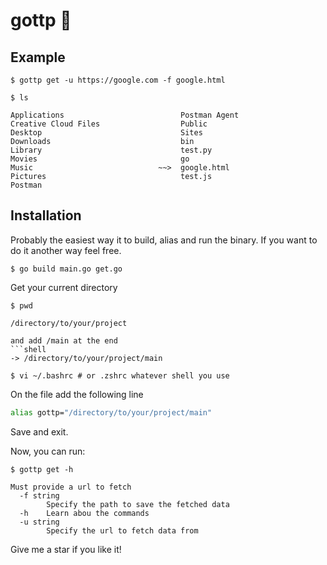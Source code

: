 # gottp 🐹

## Example

```shell
$ gottp get -u https://google.com -f google.html
```

```shell
$ ls

Applications                          Postman Agent
Creative Cloud Files                  Public
Desktop                               Sites
Downloads                             bin
Library                               test.py
Movies                                go
Music                            ~~>  google.html
Pictures                              test.js
Postman                               
```

## Installation

Probably the easiest way it to build, alias and run the binary. If you want to do it another way feel free.

```shell
$ go build main.go get.go
```
Get your current directory 
```shell
$ pwd

/directory/to/your/project
```
```
and add /main at the end
```shell
-> /directory/to/your/project/main
```
```shell
$ vi ~/.bashrc # or .zshrc whatever shell you use
```

On the file add the following line
```sh
alias gottp="/directory/to/your/project/main"
```

Save and exit.

Now, you can run:
```shell
$ gottp get -h

Must provide a url to fetch
  -f string
    	Specify the path to save the fetched data
  -h	Learn abou the commands
  -u string
    	Specify the url to fetch data from
```

Give me a star if you like it!